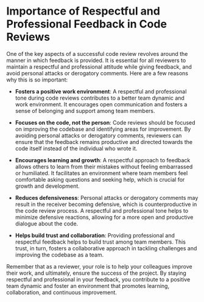 # Importance of Respectful and Professional Feedback in Code Reviews

One of the key aspects of a successful code review revolves around the manner in which feedback is provided. It is essential for all reviewers to maintain a respectful and professional attitude while giving feedback, and avoid personal attacks or derogatory comments. Here are a few reasons why this is so important:

- **Fosters a positive work environment**: A respectful and professional tone during code reviews contributes to a better team dynamic and work environment. It encourages open communication and fosters a sense of belonging and support among team members.

- **Focuses on the code, not the person**: Code reviews should be focused on improving the codebase and identifying areas for improvement. By avoiding personal attacks or derogatory comments, reviewers can ensure that the feedback remains productive and directed towards the code itself instead of the individual who wrote it.

- **Encourages learning and growth**: A respectful approach to feedback allows others to learn from their mistakes without feeling embarrassed or humiliated. It facilitates an environment where team members feel comfortable asking questions and seeking help, which is crucial for growth and development.

- **Reduces defensiveness**: Personal attacks or derogatory comments may result in the receiver becoming defensive, which is counterproductive in the code review process. A respectful and professional tone helps to minimize defensive reactions, allowing for a more open and productive dialogue about the code.

- **Helps build trust and collaboration**: Providing professional and respectful feedback helps to build trust among team members. This trust, in turn, fosters a collaborative approach in tackling challenges and improving the codebase as a team.

Remember that as a reviewer, your role is to help your colleagues improve their work, and ultimately, ensure the success of the project. By staying respectful and professional in your feedback, you contribute to a positive team dynamic and foster an environment that promotes learning, collaboration, and continuous improvement.